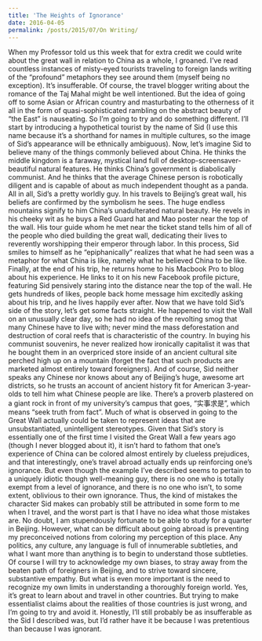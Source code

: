 ```yaml
---
title: 'The Heights of Ignorance'
date: 2016-04-05
permalink: /posts/2015/07/On Writing/
---
```


When my Professor told us this week that for extra credit we could write about the great wall in relation to China as a whole, I groaned. I’ve read countless instances of misty-eyed tourists traveling to foreign lands writing of the “profound” metaphors they see around them (myself being no exception). It’s insufferable.  Of course, the travel blogger writing about the romance of the Taj Mahal might be well intentioned. But the idea of going off to some Asian or African country and
masturbating to the otherness of it all in the form of quasi-sophisticated rambling on the abstract beauty of “the East” is nauseating. So I’m going to try and do something different. 
I’ll start by introducing a hypothetical tourist by the name of Sid (I use this name because it’s a shorthand for names in multiple cultures, so the image of Sid’s appearance will be ethnically ambiguous). Now, let’s imagine Sid to believe many of the things commonly believed about China. He thinks the middle kingdom is a faraway, mystical land full of desktop-screensaver-beautiful natural features. He thinks China’s government is diabolically communist. And he thinks that the
average Chinese person is robotically diligent and is capable of about as much independent thought as a panda. All in all, Sid’s a pretty worldly guy.
In his travels to Beijing’s great wall, his beliefs are confirmed by the symbolism he sees. The huge endless mountains signify to him China’s unadulterated natural beauty. He revels in his cheeky wit as he buys a Red Guard hat and Mao poster near the top of the wall. His tour guide whom he met near the ticket stand tells him of all of the people who died building the great wall, dedicating their lives to reverently worshipping their emperor through labor. In this process, Sid smiles
to himself as he “epiphanically” realizes that what he had seen was a metaphor for what China is like, namely what he believed China to be like. Finally, at the end of his trip, he returns home to his Macbook Pro to blog about his experience. He links to it on his new Facebook profile picture, featuring Sid pensively staring into the distance near the top of the wall. He gets hundreds of likes, people back home message him excitedly asking about his trip, and he lives happily ever after.
Now that we have told Sid’s side of the story, let’s get some facts straight. He happened to visit the Wall on an unusually clear day, so he had no idea of the revolting smog that many Chinese have to live with; never mind the mass deforestation and destruction of coral reefs that is characteristic of the country. In buying his communist souvenirs, he never realized how ironically capitalist it was that he bought them in an overpriced store inside of an ancient cultural site perched high up
on a mountain (forget the fact that such products are marketed almost entirely toward foreigners). And of course, Sid neither speaks any Chinese nor knows about any of Beijing’s huge, awesome art districts, so he trusts an account of ancient history fit for American 3-year-olds to tell him what Chinese people are like.
There’s a proverb plastered on a giant rock in front of my university’s campus that goes, “实事求是”, which means “seek truth from fact”. Much of what is observed in going to the Great Wall actually could be taken to represent ideas that are unsubstantiated, unintelligent stereotypes. Given that Sid’s story is essentially one of the first time I visited the Great Wall a few years ago (though I never blogged about it), it isn’t hard to fathom that one’s experience of China can be colored
almost entirely by clueless prejudices, and that interestingly, one’s travel abroad actually ends up reinforcing one’s ignorance. But even though the example I’ve described seems to pertain to a uniquely idiotic though well-meaning guy, there is no one who is totally exempt from a level of ignorance, and there is no one who isn’t, to some extent, oblivious to their own ignorance. Thus, the kind of mistakes the character Sid makes can probably still be attributed in some form to me when I
travel, and the worst part is that I have no idea what those mistakes are.
No doubt, I am stupendously fortunate to be able to study for a quarter in Beijing. However, what can be difficult about going abroad is preventing my preconceived notions from coloring my perception of this place. Any politics, any culture, any language is full of innumerable subtleties, and what I want more than anything is to begin to understand those subtleties. Of course I will try to acknowledge my own biases, to stray away from the beaten path of foreigners in Beijing, and
to strive toward sincere, substantive empathy. But what is even more important is the need to recognize my own limits in understanding a thoroughly foreign world. Yes, it’s great to learn about and travel in other countries. But trying to make essentialist claims about the realities of those countries is just wrong, and I’m going to try and avoid it. Honestly, I’ll still probably be as insufferable as the Sid I described was, but I’d rather have it be because I was pretentious than
because I was ignorant. 
